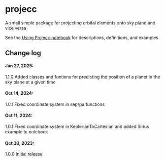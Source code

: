 # projecc
A small simple package for projecting orbital elements onto sky plane and vice versa

See the <a href="https://github.com/logan-pearce/projecc/blob/main/projecc/UsingProjecc.ipynb">Using Projecc notebook</a> for descriptions, definitions, and examples

## Change log

#### Jan 27, 2025:
1.1.0 Added classes and funtions for predicting the position of a planet in the sky plane at a given time

#### Oct 14, 2024:
1.0.1 Fixed coordinate system in sep/pa functions

#### Oct 11, 2024:
1.0.1 Fixed coordinate system in KeplerianToCartesian and added Sirius example to notebook

#### Oct 30, 2023:
1.0.0 Initial release
